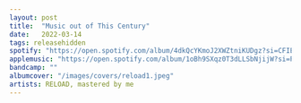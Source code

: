 ```yaml
---
layout: post
title:  "Music out of This Century"
date:   2022-03-14
tags: releasehidden
spotify: "https://open.spotify.com/album/4dkQcYKmoJ2XWZtniKUDgz?si=CFIEcOmRQI6sKrKK535Nnw"
applemusic: "https://open.spotify.com/album/1oBh9SXqz0T3dLLSbNjijW?si=P6KP2a8fRl6cBOAJjZq5Pw"
bandcamp: ""
albumcover: "/images/covers/reload1.jpeg"
artists: RELOAD, mastered by me
---
```

